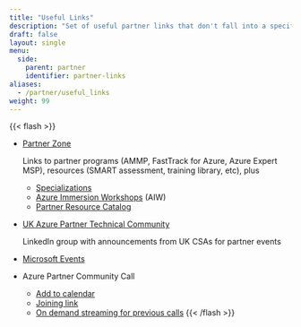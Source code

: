 ```yaml
---
title: "Useful Links"
description: "Set of useful partner links that don't fall into a specific technology or solution play. "
draft: false
layout: single
menu:
  side:
    parent: partner
    identifier: partner-links
aliases:
  - /partner/useful_links
weight: 99
---
```


{{< flash >}}
* [Partner Zone](https://www.microsoft.com/azure/partners)

    Links to partner programs (AMMP, FastTrack for Azure, Azure Expert MSP), resources (SMART assessment, training library, etc), plus

    * [Specializations](https://partner.microsoft.com/membership/advanced-specialization)
    * [Azure Immersion Workshops](https://partner.microsoft.com/solutions/azure/azure-in-a-day) (AIW)
    * [Partner Resource Catalog](https://www.microsoft.com/azure/partners/resources)

* [UK Azure Partner Technical Community](https://aka.ms/aptc)

    LinkedIn group with announcements from UK CSAs for partner events

* [Microsoft Events](https://events.microsoft.com)
* Azure Partner Community Call
    * [Add to calendar](https://aka.ms/AzureAddToCalendar)
    * [Joining link](https://aka.ms/UKAzureCommunityCall)
    * [On demand streaming for previous calls](https://aka.ms/AzureCommunityCallsOD)
{{< /flash >}}
